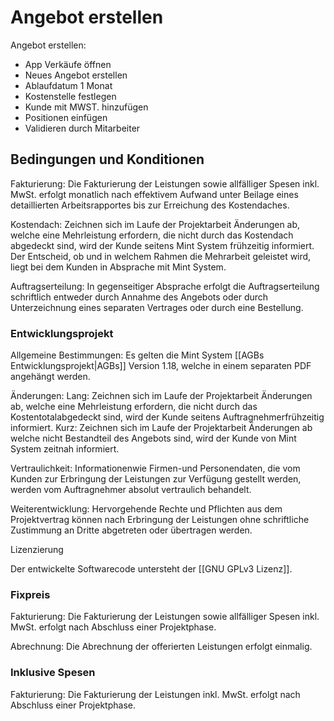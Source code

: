 # Angebot erstellen
Angebot erstellen:
* App Verkäufe öffnen
* Neues Angebot erstellen
* Ablaufdatum 1 Monat
* Kostenstelle festlegen
* Kunde mit MWST. hinzufügen
* Positionen einfügen
* Validieren durch Mitarbeiter

## Bedingungen und Konditionen

Fakturierung:
Die Fakturierung der Leistungen sowie allfälliger Spesen inkl. MwSt. erfolgt monatlich nach effektivem Aufwand unter Beilage eines detaillierten Arbeitsrapportes bis zur Erreichung des Kostendaches.

Kostendach:
Zeichnen sich im Laufe der Projektarbeit Änderungen ab, welche eine Mehrleistung erfordern, die nicht durch das Kostendach abgedeckt sind, wird der Kunde seitens Mint System frühzeitig informiert. Der Entscheid, ob und in welchem Rahmen die Mehrarbeit geleistet wird, liegt bei dem Kunden in Absprache mit Mint System. 

Auftragserteilung:
In gegenseitiger Absprache erfolgt die Auftragserteilung schriftlich entweder durch Annahme des Angebots oder durch Unterzeichnung eines separaten Vertrages oder durch eine Bestellung.

### Entwicklungsprojekt

Allgemeine Bestimmungen:
Es gelten die Mint System [[AGBs Entwicklungsprojekt|AGBs]] Version 1.18, welche in einem separaten PDF angehängt werden.

Änderungen:
Lang: Zeichnen sich im Laufe der Projektarbeit Änderungen ab, welche eine Mehrleistung erfordern, die nicht durch das Kostentotalabgedeckt sind, wird der Kunde seitens Auftragnehmerfrühzeitig informiert.
Kurz: Zeichnen sich im Laufe der Projektarbeit Änderungen ab welche nicht Bestandteil des Angebots sind, wird der Kunde von Mint System zeitnah informiert.

Vertraulichkeit:
Informationenwie Firmen-und Personendaten, die vom Kunden zur Erbringung der Leistungen zur Verfügung gestellt werden, werden vom Auftragnehmer absolut vertraulich behandelt.

Weiterentwicklung:
Hervorgehende Rechte und Pflichten aus dem Projektvertrag können nach Erbringung der Leistungen ohne schriftliche Zustimmung an Dritte abgetreten oder übertragen werden.

Lizenzierung

Der entwickelte Softwarecode untersteht der [[GNU GPLv3 Lizenz]].

### Fixpreis

Fakturierung:
Die Fakturierung der Leistungen sowie allfälliger Spesen inkl. MwSt. erfolgt nach Abschluss einer Projektphase.

Abrechnung:
Die Abrechnung der offerierten Leistungen erfolgt einmalig.

### Inklusive Spesen

Fakturierung:
Die Fakturierung der Leistungen inkl. MwSt. erfolgt nach Abschluss einer Projektphase.